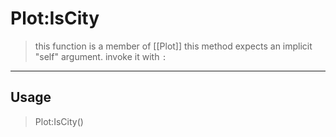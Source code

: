 # Plot:IsCity
> this function is a member of [[Plot]]
> this method expects an implicit "self" argument. invoke it with `:`
-----
## Usage
> Plot:IsCity()

